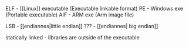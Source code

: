 ELF - [[Linux]] executable (Executable linkable format)
PE - Windows exe (Portable executable)
AIF - ARM exe (Arm image file)

LSB - [[endiannes|little endian]] 
??? - [[endiannes| big endian]] 

statically linked - libraries are outside of the executable
